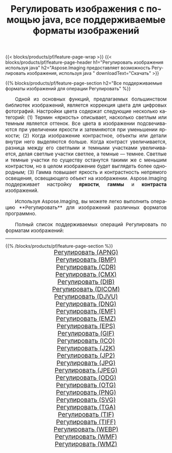 ﻿---
title: Регулировать изображения с помощью java, все поддерживаемые форматы изображений 
weight: 3920
url: /ru/java/adjust/ 
lang: ru
langdirlevel: 2
locales: zh-hans,ja,it,ru,de,es,fr,nl,id,lt,pl,pt,vi,tr,ko,zh-hant,ar,hi,th,sv,cs,uk,he
description: Используя Aspose.Imaging, вы можете легко Регулировать изображения используя java
---

{{< blocks/products/pf/feature-page-wrap >}}
{{< blocks/products/pf/feature-page-header h1="Регулировать изображения используя java" h2="Aspose.Imaging предоставляет возможность Регулировать изображения, используя java " downloadText="Скачать" >}}


{{% blocks/products/pf/feature-page-section  h2="Все поддерживаемые форматы изображений для операции Регулировать" %}}
<p align="justify" style="text-indent:2em;font-size:15px;">
Одной из основных функций, предлагаемых большинством библиотек изображений, является коррекция цвета для цифровых фотографий. Настройки цвета содержат следующие несколько категорий: (1) Термин «яркость» описывает, насколько светлым или темным является оттенок. Все цвета в изображении подсвечиваются при увеличении яркости и затемняются при уменьшении яркости; (2) Когда изображение контрастное, объекты или детали внутри него выделяются больше. Когда контраст увеличивается, разница между его светлыми и темными участками увеличивается, делая светлые участки светлее, а темные — темнее. Светлые и темные участки по существу останутся такими же с меньшим контрастом, но в целом изображение будет выглядеть более однородным; (3) Гамма повышает яркость и контрастность непрямого освещения, освещающего объект на изображении. Aspose.Imaging поддерживает настройку <b>яркости</b>, <b>гаммы</b> и <b>контраста</b> изображений.
</p>
<p align="justify" style="text-indent:2em;font-size:15px;">
Используя Aspose.Imaging, вы можете легко выполнить операцию **Регулировать** для изображений различных форматов программно.
</p>
<p align="justify" style="text-indent:2em;font-size:15px;">
Полный список поддерживаемых операций Регулировать по форматам изображений:
</p>
<hr/>
{{% /blocks/products/pf/feature-page-section %}}
<div class="container-fluid productfamilypage bg-gray">
    <div class="convertypes bg-gray agp-content section">
        <div class="container">
		<div class="row other-converters" style="gap: 10px;font-size: 19px;text-align:center;">
		    <div class='col-md-2 other-converter remove-lp remove-rp'><a href="/imaging/ru/java/adjust/apng/" style="padding:15px;">Регулировать (APNG)</a></div><div class='col-md-2 other-converter remove-lp remove-rp'><a href="/imaging/ru/java/adjust/bmp/" style="padding:15px;">Регулировать (BMP)</a></div><div class='col-md-2 other-converter remove-lp remove-rp'><a href="/imaging/ru/java/adjust/cdr/" style="padding:15px;">Регулировать (CDR)</a></div><div class='col-md-2 other-converter remove-lp remove-rp'><a href="/imaging/ru/java/adjust/cmx/" style="padding:15px;">Регулировать (CMX)</a></div><div class='col-md-2 other-converter remove-lp remove-rp'><a href="/imaging/ru/java/adjust/dib/" style="padding:15px;">Регулировать (DIB)</a></div><div class='col-md-2 other-converter remove-lp remove-rp'><a href="/imaging/ru/java/adjust/dicom/" style="padding:15px;">Регулировать (DICOM)</a></div><div class='col-md-2 other-converter remove-lp remove-rp'><a href="/imaging/ru/java/adjust/djvu/" style="padding:15px;">Регулировать (DJVU)</a></div><div class='col-md-2 other-converter remove-lp remove-rp'><a href="/imaging/ru/java/adjust/dng/" style="padding:15px;">Регулировать (DNG)</a></div><div class='col-md-2 other-converter remove-lp remove-rp'><a href="/imaging/ru/java/adjust/emf/" style="padding:15px;">Регулировать (EMF)</a></div><div class='col-md-2 other-converter remove-lp remove-rp'><a href="/imaging/ru/java/adjust/emz/" style="padding:15px;">Регулировать (EMZ)</a></div><div class='col-md-2 other-converter remove-lp remove-rp'><a href="/imaging/ru/java/adjust/eps/" style="padding:15px;">Регулировать (EPS)</a></div><div class='col-md-2 other-converter remove-lp remove-rp'><a href="/imaging/ru/java/adjust/gif/" style="padding:15px;">Регулировать (GIF)</a></div><div class='col-md-2 other-converter remove-lp remove-rp'><a href="/imaging/ru/java/adjust/ico/" style="padding:15px;">Регулировать (ICO)</a></div><div class='col-md-2 other-converter remove-lp remove-rp'><a href="/imaging/ru/java/adjust/j2k/" style="padding:15px;">Регулировать (J2K)</a></div><div class='col-md-2 other-converter remove-lp remove-rp'><a href="/imaging/ru/java/adjust/jp2/" style="padding:15px;">Регулировать (JP2)</a></div><div class='col-md-2 other-converter remove-lp remove-rp'><a href="/imaging/ru/java/adjust/jpg/" style="padding:15px;">Регулировать (JPG)</a></div><div class='col-md-2 other-converter remove-lp remove-rp'><a href="/imaging/ru/java/adjust/jpeg/" style="padding:15px;">Регулировать (JPEG)</a></div><div class='col-md-2 other-converter remove-lp remove-rp'><a href="/imaging/ru/java/adjust/odg/" style="padding:15px;">Регулировать (ODG)</a></div><div class='col-md-2 other-converter remove-lp remove-rp'><a href="/imaging/ru/java/adjust/otg/" style="padding:15px;">Регулировать (OTG)</a></div><div class='col-md-2 other-converter remove-lp remove-rp'><a href="/imaging/ru/java/adjust/png/" style="padding:15px;">Регулировать (PNG)</a></div><div class='col-md-2 other-converter remove-lp remove-rp'><a href="/imaging/ru/java/adjust/svg/" style="padding:15px;">Регулировать (SVG)</a></div><div class='col-md-2 other-converter remove-lp remove-rp'><a href="/imaging/ru/java/adjust/tga/" style="padding:15px;">Регулировать (TGA)</a></div><div class='col-md-2 other-converter remove-lp remove-rp'><a href="/imaging/ru/java/adjust/tif/" style="padding:15px;">Регулировать (TIF)</a></div><div class='col-md-2 other-converter remove-lp remove-rp'><a href="/imaging/ru/java/adjust/tiff/" style="padding:15px;">Регулировать (TIFF)</a></div><div class='col-md-2 other-converter remove-lp remove-rp'><a href="/imaging/ru/java/adjust/webp/" style="padding:15px;">Регулировать (WEBP)</a></div><div class='col-md-2 other-converter remove-lp remove-rp'><a href="/imaging/ru/java/adjust/wmf/" style="padding:15px;">Регулировать (WMF)</a></div><div class='col-md-2 other-converter remove-lp remove-rp'><a href="/imaging/ru/java/adjust/wmz/" style="padding:15px;">Регулировать (WMZ)</a></div>
                </div>
        </div>
    </div>
</div>
<br/>
